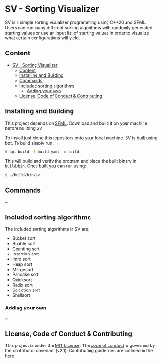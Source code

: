 # SV - Sorting Visualizer

SV is a simple sorting visualizer programming using C++20 and SFML. Users can run many different sorting algorithms with randomly generated starting values or use an input list of starting values in order to visualize what certain configurations will yield.

## Content

- [SV - Sorting Visualizer](#sv---sorting-visualizer)
  - [Content](#content)
  - [Installing and Building](#installing-and-building)
  - [Commands](#commands)
  - [Included sorting algorithms](#included-sorting-algorithms)
    - [Adding your own](#adding-your-own)
  - [License, Code of Conduct \& Contributing](#license-code-of-conduct--contributing)

## Installing and Building

This project depends on [SFML](https://www.sfml-dev.org/download.php). Download and build it on your machine before building SV

To install just clone this repository onto your local machine. SV is built using [bpt](https://bpt.pizza/docs/latest/index.html). To build simply run:

```sh
$ bpt build -t build.yaml -o build
```

This will build and verify the program and place the built binary in `build/bin`. Once built you can run using:

```sh
$ ./build/bin/sv
```

## Commands

~

## Included sorting algorithms

The included sorting algorithms in SV are:

- Bucket sort
- Bubble sort
- Counting sort
- Insertion sort
- Intro sort
- Heap sort
- Mergesort
- Pancake sort
- Quicksort
- Radix sort
- Selection sort
- Shellsort

### Adding your own

~

## License, Code of Conduct & Contributing

This project is under the [MIT License](LICENSE). The [code of conduct](CODE_OF_CONDUCT.md) is governed by the contributor covenant (v2.1). Contributing guidelines are outlined in the [here](CONTRIBUTING.md).
